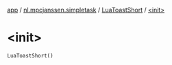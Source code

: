 [app](../../index.md) / [nl.mpcjanssen.simpletask](../index.md) / [LuaToastShort](index.md) / [&lt;init&gt;](.)

# &lt;init&gt;

`LuaToastShort()`